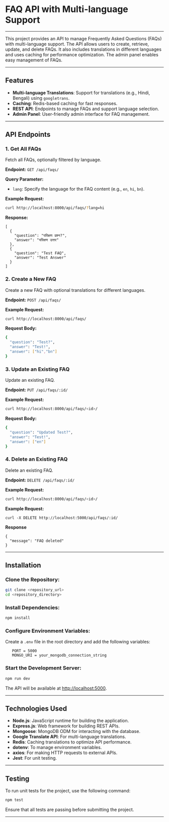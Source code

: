 # FAQ API with Multi-language Support

---

This project provides an API to manage Frequently Asked Questions (FAQs) with multi-language support. The API allows users to create, retrieve, update, and delete FAQs. It also includes translations in different languages and uses caching for performance optimization. The admin panel enables easy management of FAQs.

---

## Features

- **Multi-language Translations**: Support for translations (e.g., Hindi, Bengali) using `googletrans`.
- **Caching**: Redis-based caching for fast responses.
- **REST API**: Endpoints to manage FAQs and support language selection.
- **Admin Panel**: User-friendly admin interface for FAQ management.

---

## API Endpoints

### 1. **Get All FAQs**

Fetch all FAQs, optionally filtered by language.

**Endpoint:** `GET /api/faqs/`

**Query Parameter:**

- `lang`: Specify the language for the FAQ content (e.g., `en`, `hi`, `bn`).

**Example Request:**

```bash
curl http://localhost:8000/api/faqs/?lang=hi
```

**Response:**

```
[
  {
    "question": "परिक्षण प्रश्न?",
    "answer": "परिक्षण उत्तर"
  },
  {
    "question": "Test FAQ",
    "answer": "Test Answer"
  }
]
```

### 2. **Create a New FAQ**

Create a new FAQ with optional translations for different languages.

**Endpoint:** `POST /api/faqs/`

**Example Request:**

```bash
curl http://localhost:8000/api/faqs/
```

**Request Body:**

```bash
{
  "question": "Test?",
  "answer": "Test!",
  "answer": ["hi","bn"]
}
```

### 3. **Update an Existing FAQ**

Update an existing FAQ.

**Endpoint:** `PUT /api/faqs/:id/`

**Example Request:**

```bash
curl http://localhost:8000/api/faqs/<id>/
```

**Request Body:**

```bash
{
  "question": "Updated Test?",
  "answer": "Test!",
  "answer": ["en"]
}
```

### 4. **Delete an Existing FAQ**

Delete an existing FAQ.

**Endpoint:** `DELETE /api/faqs/:id/`

**Example Request:**

```bash
curl http://localhost:8000/api/faqs/<id>/
```

**Example Request:**

```
curl -X DELETE http://localhost:5000/api/faqs/:id/
```

**Response**

```
{
  "message": "FAQ deleted"
}

```

---

## Installation

### Clone the Repository:

```bash
git clone <repository_url>
cd <repository_directory>
```

### Install Dependencies:

```bash
npm install
```

### Configure Environment Variables:

Create a `.env` file in the root directory and add the following variables:

```env
   PORT = 5000
   MONGO_URI = your_mongodb_connection_string
```

### Start the Development Server:

```bash
npm run dev
```

The API will be available at [http://localhost:5000](http://localhost:5000).

---

## Technologies Used

- **Node.js**: JavaScript runtime for building the application.
- **Express.js**: Web framework for building REST APIs.
- **Mongoose**: MongoDB ODM for interacting with the database.
- **Google Translate API**: For multi-language translations.
- **Redis**: Caching translations to optimize API performance.
- **dotenv**: To manage environment variables.
- **axios**: For making HTTP requests to external APIs.
- **Jest**: For unit testing.

---

## Testing

To run unit tests for the project, use the following command:

```bash
npm test
```

Ensure that all tests are passing before submitting the project.

---
